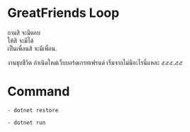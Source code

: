 GreatFriends Loop
===========

ถามสิ จะมีตอบ  
ให้สิ จะมีได้  
เป็นเพื่อนสิ จะมีเพื่อน.

งานชุบชีวิต กำเนิดใหม่เว็บบอร์ดเกรทเฟรนด์
เริ่มจากไม่มีอะไรนี่แหละ ๕๕๕.๕๕


# Command
```
- dotnet restore

- dotnet run
```
